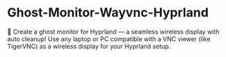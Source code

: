 # Ghost-Monitor-Wayvnc-Hyprland
👻 Create a ghost monitor for Hyprland — a seamless wireless display with auto cleanup! Use any laptop or PC compatible with a VNC viewer (like TigerVNC) as a wireless display for your Hyprland setup.
